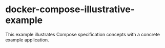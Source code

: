 # docker-compose-illustrative-example
This example illustrates Compose specification concepts with a concrete example application.
